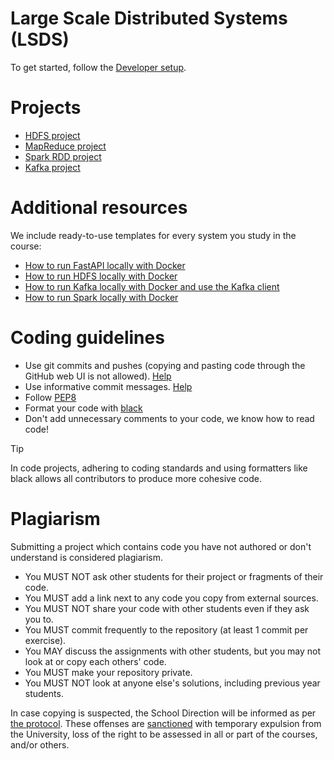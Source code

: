 # Large Scale Distributed Systems (LSDS)

To get started, follow the [Developer setup](./DEVELOPER_SETUP.md).

# Projects

- [HDFS project](./projects/1-hdfs/README.md)
- [MapReduce project](./projects/2-mapreduce/README.md)
- [Spark RDD project](./projects/3-sparkrdd/README.md)
- [Kafka project](./projects/4-kafka/README.md)

# Additional resources

We include ready-to-use templates for every system you study in the course:
- [How to run FastAPI locally with Docker](./resources/fastapi-quickstart/README.md)
- [How to run HDFS locally with Docker](./resources/hdfs-quickstart/README.md)
- [How to run Kafka locally with Docker and use the Kafka client](./resources/kafka-quickstart/README.md)
- [How to run Spark locally with Docker](./resources/sparkrdd-quickstart/README.md)

# Coding guidelines

- Use git commits and pushes (copying and pasting code through the GitHub web UI is not allowed). [Help](https://www.youtube.com/watch?v=i_23KUAEtUM)
- Use informative commit messages. [Help](https://www.conventionalcommits.org/en/v1.0.0/#commit-message-with-description-and-breaking-change-footer)
- Follow [PEP8](https://peps.python.org/pep-0008/)
- Format your code with [black](https://black.readthedocs.io/en/stable/getting_started.html)
- Don't add unnecessary comments to your code, we know how to read code!

> [!TIP]
> In code projects, adhering to coding standards and using formatters like black allows all contributors to produce more cohesive code.

# Plagiarism

Submitting a project which contains code you have not authored or don't understand is considered plagiarism.

- You MUST NOT ask other students for their project or fragments of their code.
- You MUST add a link next to any code you copy from external sources.
- You MUST NOT share your code with other students even if they ask you to.
- You MUST commit frequently to the repository (at least 1 commit per exercise).
- You MAY discuss the assignments with other students, but you may not look at or copy each others' code.
- You MUST make your repository private.
- You MUST NOT look at anyone else's solutions, including previous year students.

In case copying is suspected, the School Direction will be informed as per [the protocol](https://www.upf.edu/web/usquid-etic/plag-doc-teachers). These offenses are [sanctioned](https://seuelectronica.upf.edu/regim-disciplinari-dels-estudiants-de-la-universitat-pompeu-fabra) with temporary expulsion from the University, loss of the right to be assessed in all or part of the courses, and/or others.
